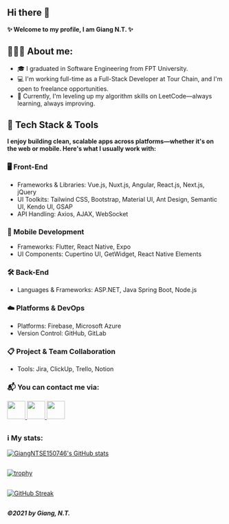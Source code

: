 ## Hi there 👋
**✨ Welcome to my profile, I am Giang N.T. ✨**

## 🙋🏻‍♂️ About me:

- 🎓 I graduated in Software Engineering from FPT University.
- 💻 I'm working full-time as a Full-Stack Developer at Tour Chain, and I'm open to freelance opportunities.
- 🧠 Currently, I'm leveling up my algorithm skills on LeetCode—always learning, always improving.

## 🧰 Tech Stack & Tools
**I enjoy building clean, scalable apps across platforms—whether it's on the web or mobile. Here's what I usually work with:**

### 🖥️ Front-End
- Frameworks & Libraries: Vue.js, Nuxt.js, Angular, React.js, Next.js, jQuery
- UI Toolkits: Tailwind CSS, Bootstrap, Material UI, Ant Design, Semantic UI, Kendo UI, GSAP
- API Handling: Axios, AJAX, WebSocket

### 📱 Mobile Development
- Frameworks: Flutter, React Native, Expo
- UI Components: Cupertino UI, GetWidget, React Native Elements

### 🛠️ Back-End
- Languages & Frameworks: ASP.NET, Java Spring Boot, Node.js

### ☁️ Platforms & DevOps
- Platforms: Firebase, Microsoft Azure
- Version Control: GitHub, GitLab

### 📋 Project & Team Collaboration
- Tools: Jira, ClickUp, Trello, Notion

### 📬 You can contact me via:

<div align="left">
  <a  href="mailto:giangntse150746@gmail.com" target="blank" rel="noreferrer" title="Gmail">
    <img src="https://edent.github.io/SuperTinyIcons/images/svg/gmail.svg" width="42" class="rounded" />
  </a>
  <!--   <img width=8 /> -->
  <a  href="https://www.linkedin.com/in/mashimar-2001" target="blank" rel="noreferrer" title="LinkedIn">
    <img src="https://edent.github.io/SuperTinyIcons/images/svg/linkedin.svg" width="42" class="rounded" />
  </a>
  <!--   <img width=8 /> -->
  <a  href="https://www.facebook.com/giang0304" target="blank" rel="noreferrer" title="Facebook">
    <img src="https://edent.github.io/SuperTinyIcons/images/svg/facebook.svg" width="42" class="rounded" />
  </a>
  <!--   <img width=8 /> -->
<!--   <a href="https://codepen.io/saoranngu" target="blank" rel="noreferrer" title="CodePen">
    <img src="https://edent.github.io/SuperTinyIcons/images/svg/codepen.svg" width="42" class="rounded" />
  </a> -->
</div>

##

### ℹ️ My stats:
[![GiangNTSE150746's GitHub stats](https://github-readme-stats.vercel.app/api?username=giangntse150746&theme=radical)](https://github.com/anuraghazra/github-readme-stats)

##

[![trophy](https://github-profile-trophy.vercel.app/?username=ryo-ma&theme=giangntse150746)](https://github.com/ryo-ma/github-profile-trophy)

##

[![GitHub Streak](https://streak-stats.demolab.com/?user=giangntse150746&theme=dark)](https://git.io/streak-stats)

##
##### ©2021 by Giang, N.T.
